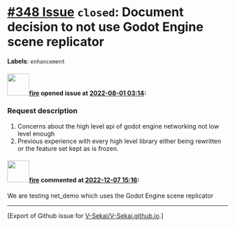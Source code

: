 # [\#348 Issue](https://github.com/V-Sekai/V-Sekai.github.io/issues/348) `closed`: Document decision to not use Godot Engine scene replicator
**Labels**: `enhancement`


#### <img src="https://avatars.githubusercontent.com/u/32321?u=c2e06a3d2b49a467aa907e54aa259516440267cc&v=4" width="50">[fire](https://github.com/fire) opened issue at [2022-08-01 03:14](https://github.com/V-Sekai/V-Sekai.github.io/issues/348):

### Request description

1. Concerns about the high level api of godot engine networking not low level enough
2. Previous experience with every high level library either being rewritten or the feature set kept as is frozen.

#### <img src="https://avatars.githubusercontent.com/u/32321?u=c2e06a3d2b49a467aa907e54aa259516440267cc&v=4" width="50">[fire](https://github.com/fire) commented at [2022-12-07 15:16](https://github.com/V-Sekai/V-Sekai.github.io/issues/348#issuecomment-1341118850):

We are testing net_demo which uses the Godot Engine scene replicator


-------------------------------------------------------------------------------



[Export of Github issue for [V-Sekai/V-Sekai.github.io](https://github.com/V-Sekai/V-Sekai.github.io).]
